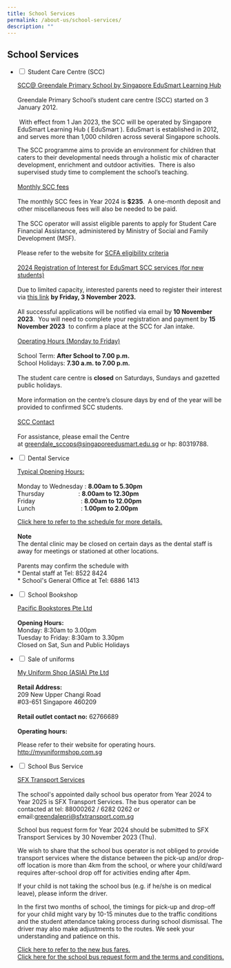 ```yaml
---
title: School Services
permalink: /about-us/school-services/
description: ""
---
```

## **School Services**

<ul class="jekyllcodex_accordion">
<li><input id="accordion1" type="checkbox">  
<label for="accordion1">Student Care Centre (SCC)</label><div>  
<p><u>SCC@ Greendale Primary School by Singapore EduSmart Learning Hub</u> 
	<br><br>Greendale Primary School’s student care centre (SCC) started on 3 January 2012.<br><br>&nbsp;With effect from 1 Jan 2023, the SCC will be operated by Singapore EduSmart Learning Hub ( EduSmart ). EduSmart is established in 2012, and serves more than 1,000 children across several Singapore schools.&nbsp;&nbsp;

The SCC programme aims to provide an environment for children that caters to their developmental needs through a holistic mix of character development, enrichment and outdoor activities.&nbsp; There is also supervised study time to complement the school’s teaching.
	<br><br>
	<u>Monthly SCC fees</u>
	<br><br>
	The monthly SCC fees in Year 2024 is&nbsp;<b>$235</b>.&nbsp; A one-month deposit and other miscellaneous fees will also be needed to be paid.&nbsp;  <br><br>
The SCC operator will assist eligible parents to apply for Student Care Financial Assistance, administered by Ministry of Social and Family Development (MSF).&nbsp;
<br><br>
Please refer to the website for&nbsp;[SCFA eligibility criteria](https://supportgowhere.life.gov.sg/schemes/SCFA/student-care-fee-assistance-scfa)
	<br><br>
	<u>2024 Registration of Interest for EduSmart SCC services (for new students)</u>
	<br><br>Due to limited capacity, interested parents need to register their interest via&nbsp;<a href="https://zfrmz.com/xh0YVsr5aLMH0Vl46aOH">this link</a>&nbsp;<b>by Friday, 3 November 2023.</b>
<br><br>All successful applications will be notified via email by&nbsp;<b>10 November 2023</b>.&nbsp; You will need to complete your registration and payment by&nbsp;<b>15 November 2023</b>&nbsp; to confirm a place at the SCC for Jan intake.
<br><br>
	<u>Operating Hours (Monday to Friday)</u>
	<br><br>
	School Term:&nbsp;<b>After School to 7.00 p.m.</b><br>
	School Holidays:&nbsp;<b>7.30 a.m. to 7.00 p.m.</b><br><br>
	The student care centre is&nbsp;<b>closed</b>&nbsp;on Saturdays, Sundays and gazetted public holidays.
	<br><br>
More information on the centre’s closure days by end of the year will be provided to confirmed SCC students.
<br><br>
	<u>SCC Contact</u>
<br><br>For assistance, please email the Centre at&nbsp;<a href="mailto:greendale_sccops@singaporeedusmart.edu.sg">greendale_sccops@singaporeedusmart.edu.sg</a> or hp: 80319788.
</p>  
</div></li> 

<li><input id="accordion2" type="checkbox">  
<label for="accordion2">Dental Service</label><div>  
<p>
	<u>Typical Opening Hours:</u>
	<br><br>
	Monday to Wednesday :&nbsp;<b>8.00am to 5.30pm</b><br>
	Thursday&nbsp; &nbsp; &nbsp; &nbsp; &nbsp; &nbsp; &nbsp; &nbsp; &nbsp; &nbsp; : <b>8.00am to 12.30pm</b>
<br>
	Friday&nbsp; &nbsp; &nbsp; &nbsp; &nbsp; &nbsp; &nbsp; &nbsp; &nbsp; &nbsp; &nbsp; &nbsp; &nbsp; &nbsp;:&nbsp;<b>8.00am to 12.00pm</b><br>
	Lunch&nbsp; &nbsp; &nbsp; &nbsp; &nbsp; &nbsp; &nbsp; &nbsp; &nbsp; &nbsp; &nbsp; &nbsp; &nbsp; &nbsp;:&nbsp;<b>1.00pm to 2.00pm</b>
<br>
	
<a href="/files/Dental%20Schedule/dental%20schedule%20oct%202023.pdf" target="_blank">Click here to refer to the schedule for more details.</a>
	<br><br>
	<b>Note</b>
	<br>
	The dental clinic may be closed on certain days as the dental staff is away for meetings or stationed at other locations.
	<br><br>
	Parents may confirm the schedule with <br>
	* Dental staff at Tel: 8522 8424
	<br>
	* School's General Office at Tel: 6886 1413
</p>  
</div></li>  

<li><input id="accordion3" type="checkbox">  
<label for="accordion3">School Bookshop</label><div>  
	<p><u>Pacific Bookstores Pte Ltd</u>
	<br><br>
		<b>Opening Hours:</b>
		<br>
		Monday: 8:30am to 3.00pm<br>
		Tuesday to Friday: 8:30am to 3.30pm<br>
Closed on Sat, Sun and Public Holidays
	</p>
</div></li>  

<li><input id="accordion4" type="checkbox">  
<label for="accordion4">Sale of uniforms</label><div>  
	<p><u>My Uniform Shop (ASIA) Pte Ltd</u>
		<br><br>
		<b>Retail Address:</b><br>
209 New Upper Changi Road<br>
#03-651 Singapore 460209
		<br><br>
		<b>Retail outlet contact no:</b> 62766689
		<br><br>
		<b>Operating hours:</b><br>
		
Please refer to their website for operating hours. <a href="http://myuniformshop.com.sg">http://myuniformshop.com.sg</a>
	</p>  
</div></li>  

<li><input id="accordion5" type="checkbox">  
<label for="accordion5">School Bus Service</label><div>  
	<p><u>SFX Transport Services</u>
		<br><br>
The school's appointed daily school bus operator from Year 2024 to Year 2025 is SFX Transport Services.  The bus operator can be contacted at tel: 88000262 / 6282 0262 or email:<a href="greendalepri@sfxtransport.com.sg">greendalepri@sfxtransport.com.sg</a>
</p><p>
School bus request form for Year 2024 should be submitted to SFX Transport Services by 30 November 2023 (Thu).
</p>
<p>
We wish to share that the school bus operator is not obliged to provide transport services where the distance between the pick-up and/or drop-off location is more than 4km from the school, or where your child/ward requires after-school drop off for activities ending after 4pm.
</p>
<p>
If your child is not taking the school bus (e.g. if he/she is on medical leave), please inform the driver. 
</p>
<p>
In the first two months of school, the timings for pick-up and drop-off for your child might vary by 10-15 minutes due to the traffic conditions and the student attendance taking process during school dismissal.  The driver may also make adjustments to the routes.  We seek your understanding and patience on this.
</p>
<a href="/files/School%20Services/school%20bus%20prices%202024%20and%202025.pdf" target="_blank">Click here to refer to the new bus fares.
<br></a><a href="/files/School%20Services/school%20bus%20request.pdf" target="_blank"> Click here for the school bus request form and the terms and conditions.</a>
<p></p></div></li></ul>